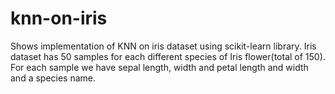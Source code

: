 # knn-on-iris
Shows implementation of KNN on iris dataset using scikit-learn library. Iris dataset has 50 samples for each different species of Iris flower(total of 150). For each sample we have sepal length, width and petal length and width and a species name.
